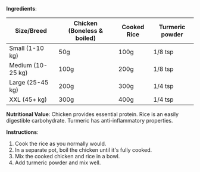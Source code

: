 **Ingredients**:

| Size/Breed      | Chicken (Boneless & boiled) | Cooked Rice | Turmeric powder |
|-----------------|-----------------------------|-------------|-----------------|
| Small (1-10 kg) | 50g                        | 100g        | 1/8 tsp         |
| Medium (10-25 kg) | 100g                     | 200g        | 1/8 tsp         |
| Large (25-45 kg) | 200g                      | 300g        | 1/4 tsp         |
| XXL (45+ kg)    | 300g                       | 400g        | 1/4 tsp         |

**Nutritional Value**: Chicken provides essential protein. Rice is an easily digestible carbohydrate. Turmeric has anti-inflammatory properties.

**Instructions**:
1. Cook the rice as you normally would.
2. In a separate pot, boil the chicken until it's fully cooked.
3. Mix the cooked chicken and rice in a bowl.
4. Add turmeric powder and mix well.
